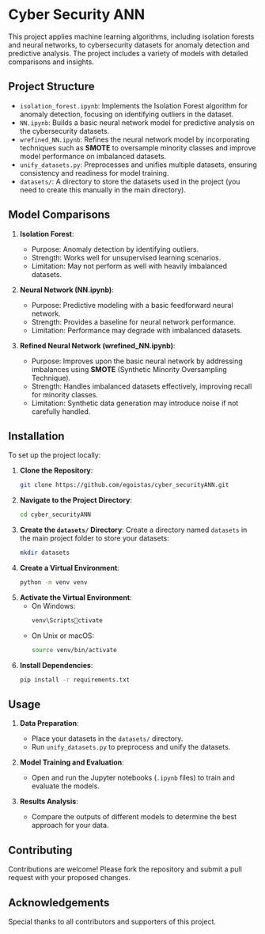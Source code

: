 
# Cyber Security ANN

This project applies machine learning algorithms, including isolation forests and neural networks, to cybersecurity datasets for anomaly detection and predictive analysis. The project includes a variety of models with detailed comparisons and insights.

## Project Structure

- `isolation_forest.ipynb`: Implements the Isolation Forest algorithm for anomaly detection, focusing on identifying outliers in the dataset.
- `NN.ipynb`: Builds a basic neural network model for predictive analysis on the cybersecurity datasets.
- `wrefined_NN.ipynb`: Refines the neural network model by incorporating techniques such as **SMOTE** to oversample minority classes and improve model performance on imbalanced datasets.
- `unify_datasets.py`: Preprocesses and unifies multiple datasets, ensuring consistency and readiness for model training.
- `datasets/`: A directory to store the datasets used in the project (you need to create this manually in the main directory).

## Model Comparisons

1. **Isolation Forest**:
   - Purpose: Anomaly detection by identifying outliers.
   - Strength: Works well for unsupervised learning scenarios.
   - Limitation: May not perform as well with heavily imbalanced datasets.

2. **Neural Network (NN.ipynb)**:
   - Purpose: Predictive modeling with a basic feedforward neural network.
   - Strength: Provides a baseline for neural network performance.
   - Limitation: Performance may degrade with imbalanced datasets.

3. **Refined Neural Network (wrefined_NN.ipynb)**:
   - Purpose: Improves upon the basic neural network by addressing imbalances using **SMOTE** (Synthetic Minority Oversampling Technique).
   - Strength: Handles imbalanced datasets effectively, improving recall for minority classes.
   - Limitation: Synthetic data generation may introduce noise if not carefully handled.

## Installation

To set up the project locally:

1. **Clone the Repository**:
   ```bash
   git clone https://github.com/egoistas/cyber_securityANN.git
   ```
2. **Navigate to the Project Directory**:
   ```bash
   cd cyber_securityANN
   ```
3. **Create the `datasets/` Directory**:
   Create a directory named `datasets` in the main project folder to store your datasets:
   ```bash
   mkdir datasets
   ```
4. **Create a Virtual Environment**:
   ```bash
   python -m venv venv
   ```
5. **Activate the Virtual Environment**:
   - On Windows:
     ```bash
     venv\Scriptsctivate
     ```
   - On Unix or macOS:
     ```bash
     source venv/bin/activate
     ```
6. **Install Dependencies**:
   ```bash
   pip install -r requirements.txt
   ```

## Usage

1. **Data Preparation**:
   - Place your datasets in the `datasets/` directory.
   - Run `unify_datasets.py` to preprocess and unify the datasets.

2. **Model Training and Evaluation**:
   - Open and run the Jupyter notebooks (`.ipynb` files) to train and evaluate the models.

3. **Results Analysis**:
   - Compare the outputs of different models to determine the best approach for your data.

## Contributing

Contributions are welcome! Please fork the repository and submit a pull request with your proposed changes.

## Acknowledgements

Special thanks to all contributors and supporters of this project.
